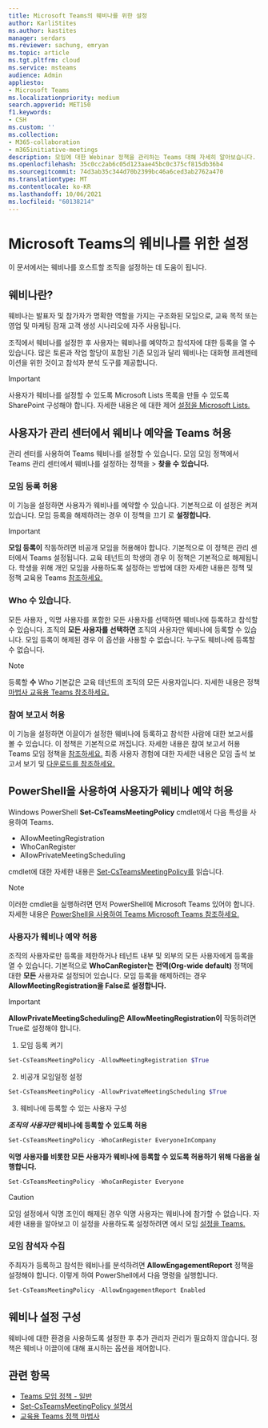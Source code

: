 ```yaml
---
title: Microsoft Teams의 웨비나를 위한 설정
author: KarliStites
ms.author: kastites
manager: serdars
ms.reviewer: sachung, emryan
ms.topic: article
ms.tgt.pltfrm: cloud
ms.service: msteams
audience: Admin
appliesto:
- Microsoft Teams
ms.localizationpriority: medium
search.appverid: MET150
f1.keywords:
- CSH
ms.custom: ''
ms.collection:
- M365-collaboration
- m365initiative-meetings
description: 모임에 대한 Webinar 정책을 관리하는 Teams 대해 자세히 알아보습니다.
ms.openlocfilehash: 35c0cc2ab6c05d123aae45bc0c375cf815db36b4
ms.sourcegitcommit: 74d3ab35c344d70b2399bc46a6ced3ab2762a470
ms.translationtype: MT
ms.contentlocale: ko-KR
ms.lasthandoff: 10/06/2021
ms.locfileid: "60138214"
---
```

# <a name="set-up-for-webinars-in-microsoft-teams"></a>Microsoft Teams의 웨비나를 위한 설정

이 문서에서는 웨비나를 호스트할 조직을 설정하는 데 도움이 됩니다.

## <a name="what-are-webinars"></a>웨비나란?

웨비나는 발표자 및 참가자가 명확한 역할을 가지는 구조화된 모임으로, 교육 목적 또는 영업 및 마케팅 잠재 고객 생성 시나리오에 자주 사용됩니다.

조직에서 웨비나를 설정한 후 사용자는 웨비나를 예약하고 참석자에 대한 등록을 열 수 있습니다. 많은 토론과 작업 할당이 포함된 기존 모임과 달리 웨비나는 대화형 프레젠테이션을 위한 것이고 참석자 분석 도구를 제공합니다.

> [!IMPORTANT]
> 사용자가 웨비나를 설정할 수 있도록 Microsoft Lists 목록을 만들 수 있도록 SharePoint 구성해야 합니다. 자세한 내용은 에 대한 제어 [설정을 Microsoft Lists.](/sharepoint/control-lists)

## <a name="allow-users-to-schedule-webinars-in-the-teams-admin-center"></a>사용자가 관리 센터에서 웨비나 예약을 Teams 허용

관리 센터를 사용하여 Teams 웨비나를 설정할 수 있습니다. 모임 모임 정책에서 Teams 관리 센터에서 웨비나를 설정하는 정책을   >  **찾을 수 있습니다.**

### <a name="allow-meeting-registration"></a>모임 등록 허용

이 기능을 설정하면 사용자가 웨비나를 예약할 수 있습니다. 기본적으로 이 설정은 켜져 있습니다. 모임 등록을 해제하려는 경우 이 정책을 끄기 로 **설정합니다.**

> [!IMPORTANT]
> **모임 등록이** 작동하려면 비공개 모임을 허용해야 합니다. 기본적으로 이 정책은 관리 센터에서 Teams 설정됩니다. 교육 테넌트의 학생의 경우 이 정책은 기본적으로 해제됩니다. 학생을 위해 개인 모임을 사용하도록 설정하는 방법에 대한 자세한 내용은 정책 및 정책 교육용 Teams [참조하세요.](policy-packages-edu.md)

### <a name="who-can-register"></a>Who 수 있습니다.

모든 사용자 **,** 익명 사용자를 포함한 모든 사용자를 선택하면 웨비나에 등록하고 참석할 수 있습니다. 조직의 **모든 사용자를 선택하면** 조직의 사용자만 웨비나에 등록할 수 있습니다. 모임 등록이 해제된 경우 이 옵션을 사용할 수 없습니다. 누구도 웨비나에 등록할 수 없습니다.

> [!NOTE]
> 등록할 **수** Who 기본값은 교육  테넌트의 조직의 모든 사용자입니다. 자세한 내용은 정책 [마법사 교육용 Teams 참조하세요.](easy-policy-setup-edu.md)

### <a name="allow-engagement-report"></a>참여 보고서 허용

이 기능을 설정하면 이끌이가 설정한 웨비나에 등록하고 참석한 사람에 대한 보고서를 볼 수 있습니다. 이 정책은 기본적으로 꺼집니다. 자세한 내용은 참여 보고서 허용 Teams 모임 정책을 [참조하세요.](meeting-policies-in-teams-general.md#allow-engagement-report) 최종 사용자 경험에 대한 자세한 내용은 모임 출석 보고서 보기 및 [다운로드를 참조하세요.](https://support.microsoft.com/office/view-and-download-meeting-attendance-reports-in-teams-ae7cf170-530c-47d3-84c1-3aedac74d310?ui=en-US&#x26;rs=en-US&#x26;ad=US)

## <a name="allow-users-to-schedule-webinars-using-powershell"></a>PowerShell을 사용하여 사용자가 웨비나 예약 허용

Windows PowerShell **Set-CsTeamsMeetingPolicy** cmdlet에서 다음 특성을 사용하여 Teams.

- AllowMeetingRegistration
- WhoCanRegister
- AllowPrivateMeetingScheduling

cmdlet에 대한 자세한 내용은 [Set-CsTeamsMeetingPolicy를](/powershell/module/skype/set-csteamsmeetingpolicy) 읽습니다.

> [!NOTE]
> 이러한 cmdlet을 실행하려면 먼저 PowerShell에 Microsoft Teams 있어야 합니다. 자세한 내용은 [PowerShell을 사용하여 Teams Microsoft Teams 참조하세요.](/microsoftteams/teams-powershell-managing-teams)

### <a name="allow-users-to-schedule-webinars"></a>사용자가 웨비나 예약 허용

조직의 사용자로만 등록을 제한하거나 테넌트 내부 및 외부의 모든 사용자에게 등록을 열 수 있습니다. 기본적으로 **WhoCanRegister는** **전역(Org-wide default)** 정책에 대한 **모든** 사용자로 설정되어 있습니다. 모임 등록을 해제하려는 경우 **AllowMeetingRegistration을 False로** **설정합니다.**

> [!IMPORTANT]
> **AllowPrivateMeetingScheduling은** **AllowMeetingRegistration이** 작동하려면 True로 설정해야 합니다. 

1. 모임 등록 켜기

```powershell
Set-CsTeamsMeetingPolicy -AllowMeetingRegistration $True
```

2. 비공개 모임일정 설정

```powershell
Set-CsTeamsMeetingPolicy -AllowPrivateMeetingScheduling $True
```

3. 웨비나에 등록할 수 있는 사용자 구성

***조직의 사용자만* 웨비나에 등록할 수 있도록 허용**

```powershell
Set-CsTeamsMeetingPolicy -WhoCanRegister EveryoneInCompany
```

**익명 사용자를 비롯한 모든 사용자가 웨비나에 등록할 수 있도록 허용하기 위해 다음을 실행합니다.**

```powershell
Set-CsTeamsMeetingPolicy -WhoCanRegister Everyone
```

> [!CAUTION]
> 모임 설정에서 익명 조인이 해제된 경우 익명 사용자는 웨비나에 참가할 수 없습니다. 자세한 내용을 알아보고 이 설정을 사용하도록 설정하려면 에서 모임 [설정을 Teams.](meeting-settings-in-teams.md)

### <a name="collect-meeting-attendance"></a>모임 참석자 수집

주최자가 등록하고 참석한 웨비나를 분석하려면 **AllowEngagementReport** 정책을 설정해야 합니다. 이렇게 하여 PowerShell에서 다음 명령을 실행합니다.

```powershell
Set-CsTeamsMeetingPolicy -AllowEngagementReport Enabled
```

## <a name="configure-webinar-settings"></a>웨비나 설정 구성

웨비나에 대한 환경을 사용하도록 설정한 후 추가 관리자 관리가 필요하지 않습니다. 정책은 웨비나 이끌이에 대해 표시하는 옵션을 제어합니다.

## <a name="related-topics"></a>관련 항목

- [Teams 모임 정책 - 일반](meeting-policies-in-teams-general.md)
- [Set-CsTeamsMeetingPolicy 설명서](/powershell/module/skype/set-csteamsmeetingpolicy)
- [교육용 Teams 정책 마법사](easy-policy-setup-edu.md)
